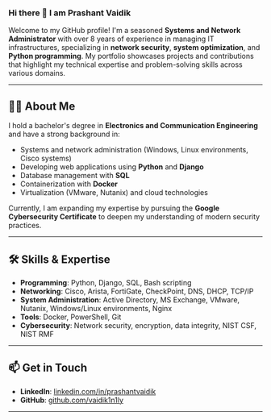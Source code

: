### Hi there 👋 I am Prashant Vaidik

Welcome to my GitHub profile! I'm a seasoned **Systems and Network Administrator** with over 8 years of experience in managing IT infrastructures, specializing in **network security**, **system optimization**, and **Python programming**. My portfolio showcases projects and contributions that highlight my technical expertise and problem-solving skills across various domains.

---

## 👨‍💻 About Me

I hold a bachelor's degree in **Electronics and Communication Engineering** and have a strong background in:
- Systems and network administration (Windows, Linux environments, Cisco systems)
- Developing web applications using **Python** and **Django**
- Database management with **SQL**
- Containerization with **Docker**
- Virtualization (VMware, Nutanix) and cloud technologies

Currently, I am expanding my expertise by pursuing the **Google Cybersecurity Certificate** to deepen my understanding of modern security practices.

---

## 🛠 Skills & Expertise

- **Programming**: Python, Django, SQL, Bash scripting
- **Networking**: Cisco, Arista, FortiGate, CheckPoint, DNS, DHCP, TCP/IP
- **System Administration**: Active Directory, MS Exchange, VMware, Nutanix, Windows/Linux environments, Nginx
- **Tools**: Docker, PowerShell, Git
- **Cybersecurity**: Network security, encryption, data integrity, NIST CSF, NIST RMF

---

## 📫 Get in Touch

- **LinkedIn**: [linkedin.com/in/prashantvaidik](https://www.linkedin.com/in/prashantvaidik)
- **GitHub**: [github.com/vaidik1n1ly](https://www.github.com/vaidik1n1ly)

---
